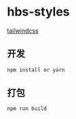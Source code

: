 # hbs-styles

[tailwindcss](https://github.com/tailwindlabs/tailwindcss)

## 开发

``` sh
npm install or yarn
```

## 打包

``` sh
npm run build
```
